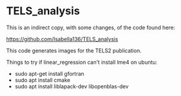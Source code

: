 # TELS_analysis

This is an indirect copy, with some changes, of the code found here:

https://github.com/Isabella136/TELS_analysis

This code generates images for the TELS2 publication.

Things to try if linear_regression can't install lme4 on ubuntu:
- sudo apt-get install gfortran
- sudo apt install cmake
- sudo apt install liblapack-dev libopenblas-dev